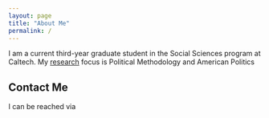 ```yaml
---
layout: page
title: "About Me"
permalink: /
---
```




I am a current third-year graduate student in the Social Sciences program at Caltech. My [research](/research/) focus is 
Political Methodology and American Politics

## Contact Me
I can be reached via 




